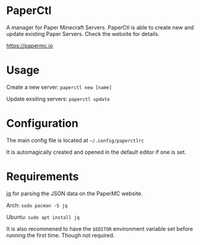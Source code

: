 # PaperCtl
A manager for Paper Minecraft Servers. PaperCtl is able to create new and update existing Paper Servers. Check the website for details.

https://papermc.io
# Usage
Create a new server: `paperctl new [name]`

Update exsiting servers: `paperctl update`
# Configuration
The main config file is located at `~/.config/paperctlrc`

It is automagically created and opened in the default editor if one is set.
# Requirements
[jq](https://stedolan.github.io/jq/) for parsing the JSON data on the PaperMC website.

Arch: `sudo pacman -S jq`

Ubuntu: `sudo apt install jq`

It is also recommened to have the `$EDITOR` environment variable set before running the first time. Though not required.
